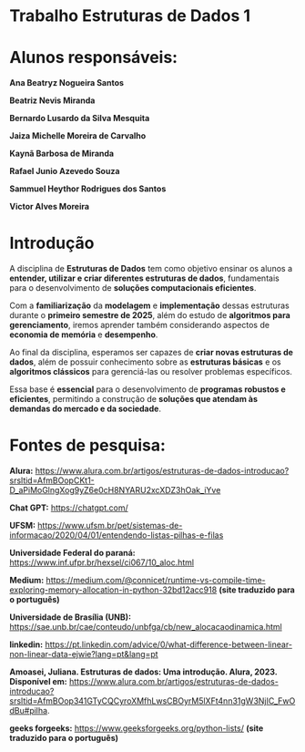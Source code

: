 # Trabalho Estruturas de Dados 1

# Alunos responsáveis:

**Ana Beatryz Nogueira Santos**

**Beatriz Nevis Miranda**

**Bernardo Lusardo da Silva Mesquita**

**Jaiza Michelle Moreira de Carvalho**

**Kaynã Barbosa de Miranda**

**Rafael Junio Azevedo Souza**

**Sammuel Heythor Rodrigues dos Santos**

**Victor Alves Moreira**


# Introdução

A disciplina de **Estruturas de Dados** tem como objetivo ensinar os alunos a **entender, utilizar e criar diferentes estruturas de dados**, fundamentais para o desenvolvimento de **soluções computacionais eficientes**.  

Com a **familiarização** da **modelagem** e **implementação** dessas estruturas durante o **primeiro semestre de 2025**, além do estudo de **algoritmos para gerenciamento**, iremos aprender também considerando aspectos de **economia de memória** e **desempenho**.  

Ao final da disciplina, esperamos ser capazes de **criar novas estruturas de dados**, além de possuir conhecimento sobre as **estruturas básicas** e os **algoritmos clássicos** para gerenciá-las ou resolver problemas específicos.  

Essa base é **essencial** para o desenvolvimento de **programas robustos e eficientes**, permitindo a construção de **soluções que atendam às demandas do mercado e da sociedade**.  


# Fontes de pesquisa:

**Alura:** https://www.alura.com.br/artigos/estruturas-de-dados-introducao?srsltid=AfmBOopCKt1-D_aPiMoGlngXog9yZ6e0cH8NYARU2xcXDZ3hOak_iYve

**Chat GPT:** https://chatgpt.com/

**UFSM:** https://www.ufsm.br/pet/sistemas-de-informacao/2020/04/01/entendendo-listas-pilhas-e-filas

**Universidade Federal do paraná:** https://www.inf.ufpr.br/hexsel/ci067/10_aloc.html

**Medium:** https://medium.com/@connicet/runtime-vs-compile-time-exploring-memory-allocation-in-python-32bd12acc918 **(site traduzido para o português)**

**Universidade de Brasília (UNB):** https://sae.unb.br/cae/conteudo/unbfga/cb/new_alocacaodinamica.html

**linkedin:** https://pt.linkedin.com/advice/0/what-difference-between-linear-non-linear-data-ejwie?lang=pt&lang=pt

**Amoasei, Juliana. Estruturas de dados: Uma introdução. Alura, 2023. Disponível em:** https://www.alura.com.br/artigos/estruturas-de-dados-introducao?srsltid=AfmBOop341GTyCQCyroXMfhLwsCBOyrM5lXFt4nn31gW3NjIC_FwOdBu#pilha.

**geeks forgeeks:** https://www.geeksforgeeks.org/python-lists/ **(site traduzido para o português)**

